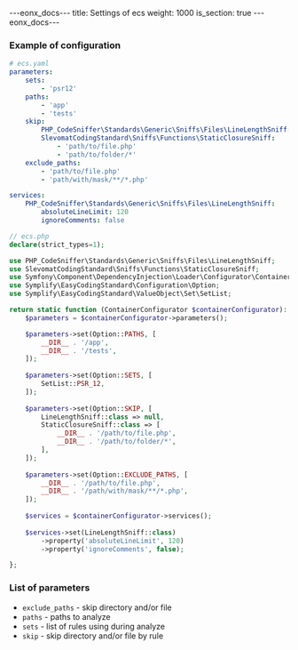 ---eonx_docs---
title: Settings of ecs
weight: 1000
is_section: true
---eonx_docs---

### Example of configuration
```yaml
# ecs.yaml
parameters:
    sets:
        - 'psr12'
    paths:
        - 'app'
        - 'tests'
    skip:
        PHP_CodeSniffer\Standards\Generic\Sniffs\Files\LineLengthSniff: ~
        SlevomatCodingStandard\Sniffs\Functions\StaticClosureSniff:
            - 'path/to/file.php'
            - 'path/to/folder/*'
    exclude_paths:
        - 'path/to/file.php'
        - 'path/with/mask/**/*.php'

services:
    PHP_CodeSniffer\Standards\Generic\Sniffs\Files\LineLengthSniff:
        absoluteLineLimit: 120
        ignoreComments: false
```
```php
// ecs.php
declare(strict_types=1);

use PHP_CodeSniffer\Standards\Generic\Sniffs\Files\LineLengthSniff;
use SlevomatCodingStandard\Sniffs\Functions\StaticClosureSniff;
use Symfony\Component\DependencyInjection\Loader\Configurator\ContainerConfigurator;
use Symplify\EasyCodingStandard\Configuration\Option;
use Symplify\EasyCodingStandard\ValueObject\Set\SetList;

return static function (ContainerConfigurator $containerConfigurator): void {
    $parameters = $containerConfigurator->parameters();

    $parameters->set(Option::PATHS, [
        __DIR__ . '/app',
        __DIR__ . '/tests',
    ]);
    
    $parameters->set(Option::SETS, [
        SetList::PSR_12,
    ]);
    
    $parameters->set(Option::SKIP, [
        LineLengthSniff::class => null,
        StaticClosureSniff::class => [
            __DIR__ . '/path/to/file.php',
            __DIR__ . '/path/to/folder/*',
        ],
    ]);
    
    $parameters->set(Option::EXCLUDE_PATHS, [
        __DIR__ . '/path/to/file.php',
        __DIR__ . '/path/with/mask/**/*.php',
    ]);
    
    $services = $containerConfigurator->services();
    
    $services->set(LineLengthSniff::class)
        ->property('absoluteLineLimit', 120)
        ->property('ignoreComments', false);

};
```

### List of parameters

- `exclude_paths` - skip directory and/or file
- `paths` - paths to analyze
- `sets` - list of rules using during analyze
- `skip` - skip directory and/or file by rule
